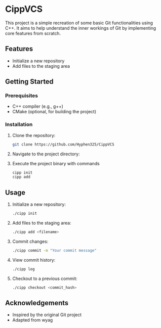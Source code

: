 # CippVCS

This project is a simple recreation of some basic Git functionalities using C++. It aims to help understand the inner workings of Git by implementing core features from scratch.

## Features

- Initialize a new repository
- Add files to the staging area

## Getting Started

### Prerequisites

- C++ compiler (e.g., g++)
- CMake (optional, for building the project)

### Installation

1. Clone the repository:
    ```sh
    git clone https://github.com/Hyphen325/CippVCS
    ```
2. Navigate to the project directory:
    
3.  Execute the project binary with commands
    ```sh
    cipp init
    cipp add
    ```

## Usage

1. Initialize a new repository:
    ```sh
    ./cipp init
    ```
2. Add files to the staging area:
    ```sh
    ./cipp add <filename>
    ```
3. Commit changes:
    ```sh
    ./cipp commit -m "Your commit message"
    ```
4. View commit history:
    ```sh
    ./cipp log
    ```
5. Checkout to a previous commit:
    ```sh
    ./cipp checkout <commit_hash>
    ```


## Acknowledgements

- Inspired by the original Git project
- Adapted from wyag 


